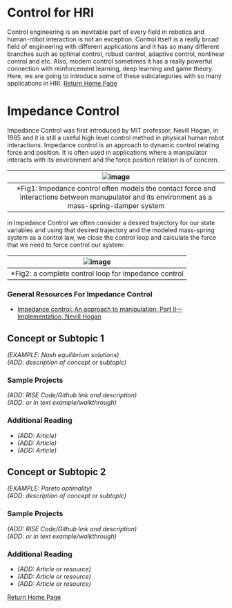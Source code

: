 
# Control for HRI
Control engineering is an inevitable part of every field in robotics and human-robot interaction is not an exception.
Control itself is a really broad field of engineering with different applications and it has so many different branches such as optimal control, robust control, adaptive control, nonlinear control and etc. Also, modern control sometimes it has a really powerful connection with reinforcement learning, deep learning and game theory.
Here, we are going to introduce some of these subcategories with so many applications in HRI.
[Return Home Page](../index.md)
# Impedance Control 
Impedance Control was first introduced by MIT professor, Nevill Hogan, in 1985 and it is still a useful high level control method in physical human robot interactions.
Impedance control is an approach to dynamic control relating force and position. It is often used in applications where a manipulator interacts with its environment and the force position relation is of concern.

| ![image](https://user-images.githubusercontent.com/76622843/178600992-74487531-9652-4c21-9d32-0a07c67adc74.png) |
|:--:|
| *Fig1: Impedance control often models the contact force and interactions between manupulator and its environment as a mass-spring-damper system  |



in Impedance Control we often consider a desired trajectory for our state variables and using that desired trajectory and the modeled mass-spring system as a control law, we close the control loop and calculate the force that we need to force control our system:



| ![image](https://user-images.githubusercontent.com/76622843/178602088-26576408-16ca-4e3e-883d-5f2e6c236392.png)|
|:--:|
| *Fig2: a complete control loop for impedance control  |


 ### General Resources For Impedance Control
* [Impedance control: An approach to manipulation: Part II—Implementation, Nevill Hogan]([https://books.google.com/books?hl=en&lr=&id=uWV0DwAAQBAJ&oi=fnd&pg=PR7&dq=reinforcement+learning+an+introduction&ots=mirJs20_p7&sig=CPyQ81-FJiYSX3Pey3cj6v7nXZA#v=onepage&q=reinforcement%20learning%20an%20introduction&f=false](https://scholar.google.com/citations?view_op=view_citation&hl=en&user=P7S5TY0AAAAJ&citation_for_view=P7S5TY0AAAAJ:3bvyWxjaHKcC))
## Concept or Subtopic 1
*(EXAMPLE: Nash equilibrium solutions)*\
*(ADD: description of concept or subtopic)*

### Sample Projects
*(ADD: RISE Code/Github link and description)*\
*(ADD: or in text example/walkthrough)*
 
### Additional Reading
+ *(ADD: Article)*
+ *(ADD: Article)*
+ *(ADD: Article)*


## Concept or Subtopic 2
*(EXAMPLE: Pareto optimality)*\
*(ADD: description of concept or subtopic)*

### Sample Projects
*(ADD: RISE Code/Github link and description)*\
*(ADD: or in text example/walkthrough)*

### Additional Reading
+ *(ADD: Article or resource)*
+ *(ADD: Article or resource)*
+ *(ADD: Article or resource)*

[Return Home Page](../index.md)
